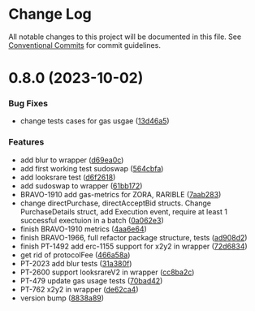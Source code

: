 # Change Log

All notable changes to this project will be documented in this file.
See [Conventional Commits](https://conventionalcommits.org) for commit guidelines.

# 0.8.0 (2023-10-02)


### Bug Fixes

* change tests cases for gas usgae ([13d46a5](https://github.com/rarible/protocol-contracts/commit/13d46a54fa14381a1b2739dd0c6b27094c731d2d))


### Features

* add blur to wrapper ([d69ea0c](https://github.com/rarible/protocol-contracts/commit/d69ea0c3724b83aea28ea9a031dc0a40ecca6d38))
* add first working test sudoswap ([564cbfa](https://github.com/rarible/protocol-contracts/commit/564cbfac6e50ad10b2ee7b2a4cf5f4237ec67ffb))
* add looksrare test ([d6f2618](https://github.com/rarible/protocol-contracts/commit/d6f26183d25d4ad59eae5c2d44add0a94e85a6ad))
* add sudoswap to wrapper ([61bb172](https://github.com/rarible/protocol-contracts/commit/61bb172bc63a65fc4eca42797c1526d9197f8064))
* BRAVO-1910 add gas-metrics for ZORA, RARIBLE ([7aab283](https://github.com/rarible/protocol-contracts/commit/7aab28309ea4c917d4bd5cbb168fe2d0826879cf))
* change directPurchase, directAcceptBid structs. Change PurchaseDetails struct, add Execution event, require at least 1 successful exectuion in a batch ([0a062e3](https://github.com/rarible/protocol-contracts/commit/0a062e3aa8232c99189a21aa4113b8ceb88957a7))
* finish BRAVO-1910 metrics ([4aa6e64](https://github.com/rarible/protocol-contracts/commit/4aa6e6482c18777fe8de57f11413101d79333060))
* finish BRAVO-1966, full refactor package structure, tests ([ad908d2](https://github.com/rarible/protocol-contracts/commit/ad908d24ead38e602835dcc31d7d8245a843286b))
* finish PT-1492 add erc-1155 support for x2y2 in wrapper ([72d6834](https://github.com/rarible/protocol-contracts/commit/72d6834d5718c2cde2ed596fe4ca24c9447c3cef))
* get rid of protocolFee ([466a58a](https://github.com/rarible/protocol-contracts/commit/466a58af20bffb3820fca7d1a730175814bba92c))
* PT-2023 add blur tests ([31a380f](https://github.com/rarible/protocol-contracts/commit/31a380f0cec0b7041519bc37bc30ca5876ff498b))
* PT-2600 support looksrareV2 in wrapper ([cc8ba2c](https://github.com/rarible/protocol-contracts/commit/cc8ba2c8cf1eba17d4eaa6285fc6c4170035e865))
* PT-479 update gas usage tests ([70bad42](https://github.com/rarible/protocol-contracts/commit/70bad42b128b3945a8eee0c15fbbdb49d0d51cf7))
* PT-762 x2y2 in wrapper ([de62ca4](https://github.com/rarible/protocol-contracts/commit/de62ca4b9d2b59c366693c32a1ce5cb38567531c))
* version bump ([8838a89](https://github.com/rarible/protocol-contracts/commit/8838a89c10147325d4aa83aa9ef725fabae85041))
